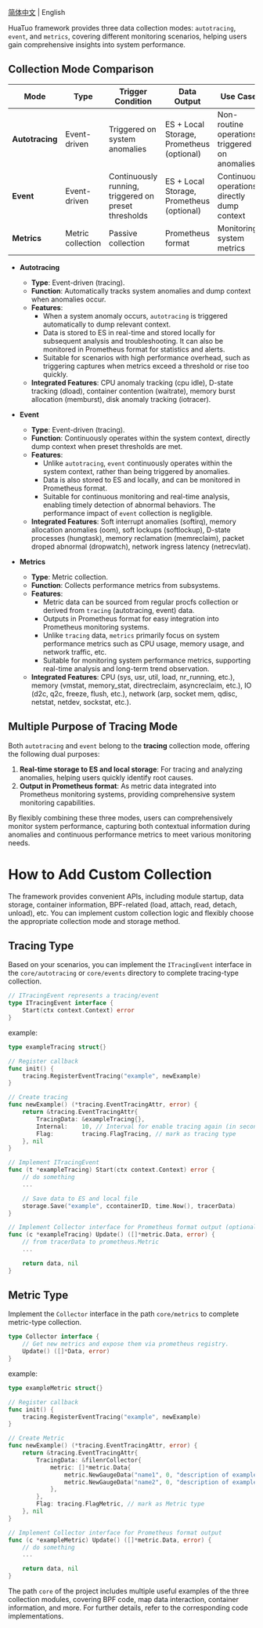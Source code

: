 [简体中文](./CUSTOM_CN.md) | English

HuaTuo framework provides three data collection modes: `autotracing`, `event`, and `metrics`, covering different monitoring scenarios, helping users gain comprehensive insights into system performance.

## Collection Mode Comparison
| Mode            | Type           | Trigger Condition | Data Output      | Use Case       |
|-----------------|----------------|-------------------|------------------|----------------|
| **Autotracing** | Event-driven   | Triggered on system anomalies | ES + Local Storage, Prometheus (optional) | Non-routine operations, triggered on anomalies |
| **Event**       | Event-driven   | Continuously running, triggered on preset thresholds | ES + Local Storage, Prometheus (optional) | Continuous operations, directly dump context |
| **Metrics**     | Metric collection | Passive collection | Prometheus format | Monitoring system metrics |

- **Autotracing**
  - **Type**: Event-driven (tracing).
  - **Function**: Automatically tracks system anomalies and dump context when anomalies occur.
  - **Features**:
    - When a system anomaly occurs, `autotracing` is triggered automatically to dump relevant context.
    - Data is stored to ES in real-time and stored locally for subsequent analysis and troubleshooting. It can also be monitored in Prometheus format for statistics and alerts.
    - Suitable for scenarios with high performance overhead, such as triggering captures when metrics exceed a threshold or rise too quickly.
  - **Integrated Features**: CPU anomaly tracking (cpu idle), D-state tracking (dload), container contention (waitrate), memory burst allocation (memburst), disk anomaly tracking (iotracer).

- **Event**
  - **Type**: Event-driven (tracing).
  - **Function**: Continuously operates within the system context, directly dump context when preset thresholds are met.
  - **Features**:
    - Unlike `autotracing`, `event` continuously operates within the system context, rather than being triggered by anomalies.
    - Data is also stored to ES and locally, and can be monitored in Prometheus format.
    - Suitable for continuous monitoring and real-time analysis, enabling timely detection of abnormal behaviors. The performance impact of `event` collection is negligible.
  - **Integrated Features**: Soft interrupt anomalies (softirq), memory allocation anomalies (oom), soft lockups (softlockup), D-state processes (hungtask), memory reclamation (memreclaim), packet droped abnormal (dropwatch), network ingress latency (netrecvlat).

- **Metrics**
  - **Type**: Metric collection.
  - **Function**: Collects performance metrics from subsystems.
  - **Features**:
    - Metric data can be sourced from regular procfs collection or derived from `tracing` (autotracing, event) data.
    - Outputs in Prometheus format for easy integration into Prometheus monitoring systems.
    - Unlike `tracing` data, `metrics` primarily focus on system performance metrics such as CPU usage, memory usage, and network traffic, etc.
    - Suitable for monitoring system performance metrics, supporting real-time analysis and long-term trend observation.
  - **Integrated Features**: CPU (sys, usr, util, load, nr_running, etc.), memory (vmstat, memory_stat, directreclaim, asyncreclaim, etc.), IO (d2c, q2c, freeze, flush, etc.), network (arp, socket mem, qdisc, netstat, netdev, sockstat, etc.).

## Multiple Purpose of Tracing Mode
Both `autotracing` and `event` belong to the **tracing** collection mode, offering the following dual purposes:
1. **Real-time storage to ES and local storage**: For tracing and analyzing anomalies, helping users quickly identify root causes.
2. **Output in Prometheus format**: As metric data integrated into Prometheus monitoring systems, providing comprehensive system monitoring capabilities.

By flexibly combining these three modes, users can comprehensively monitor system performance, capturing both contextual information during anomalies and continuous performance metrics to meet various monitoring needs.

# How to Add Custom Collection
The framework provides convenient APIs, including module startup, data storage, container information, BPF-related (load, attach, read, detach, unload), etc. You can implement custom collection logic and flexibly choose the appropriate collection mode and storage method.

## Tracing Type
Based on your scenarios, you can implement the `ITracingEvent` interface in the `core/autotracing` or `core/events` directory to complete tracing-type collection.
```go
// ITracingEvent represents a tracing/event
type ITracingEvent interface {
    Start(ctx context.Context) error
}
```

example:
```go
type exampleTracing struct{}

// Register callback
func init() {
    tracing.RegisterEventTracing("example", newExample)
}

// Create tracing
func newExample() (*tracing.EventTracingAttr, error) {
    return &tracing.EventTracingAttr{
        TracingData: &exampleTracing{},
        Internal:    10, // Interval for enable tracing again (in seconds)
        Flag:        tracing.FlagTracing, // mark as tracing type
    }, nil
}

// Implement ITracingEvent
func (t *exampleTracing) Start(ctx context.Context) error {
    // do something
    ...

    // Save data to ES and local file
    storage.Save("example", ccontainerID, time.Now(), tracerData)
}

// Implement Collector interface for Prometheus format output (optional)
func (c *exampleTracing) Update() ([]*metric.Data, error) {
    // from tracerData to prometheus.Metric 
    ...

    return data, nil
}
```

## Metric Type
Implement the `Collector` interface in the path `core/metrics` to complete metric-type collection.

```go
type Collector interface {
    // Get new metrics and expose them via prometheus registry.
    Update() ([]*Data, error)
}
```

example:
```go
type exampleMetric struct{}

// Register callback
func init() {
    tracing.RegisterEventTracing("example", newExample)
}

// Create Metric
func newExample() (*tracing.EventTracingAttr, error) {
    return &tracing.EventTracingAttr{
        TracingData: &filenrCollector{
            metric: []*metric.Data{
                metric.NewGaugeData("name1", 0, "description of example_name1", nil),
                metric.NewGaugeData("name2", 0, "description of example_name2", nil),                
            },
        },
        Flag: tracing.FlagMetric, // mark as Metric type
    }, nil
}

// Implement Collector interface for Prometheus format output
func (c *exampleMetric) Update() ([]*metric.Data, error) {
    // do something
    ...

    return data, nil
}
```

The path `core` of the project includes multiple useful examples of the three collection modules, covering BPF code, map data interaction, container information, and more. For further details, refer to the corresponding code implementations.